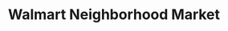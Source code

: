 ---
title: "Walmart Neighborhood Market"
url: /orlando/walmart-neighborhood-market-landstar-and-arbor-meadow-boulevard/
shop: supermarket
---